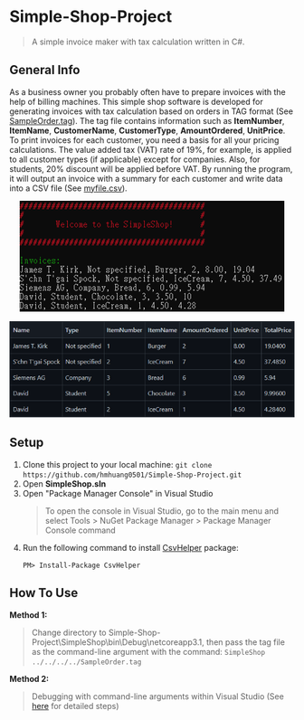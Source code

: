Simple-Shop-Project
===================

> A simple invoice maker with tax calculation written in C#.

## General Info
As a business owner you probably often have to prepare invoices with the help of billing machines.
This simple shop software is developed for generating invoices with tax calculation based on orders in TAG format (See [SampleOrder.tag](./SimpleShop.Test/SampleOrder.tag)).
The tag file contains information such as **ItemNumber**, **ItemName**, **CustomerName**, **CustomerType**, **AmountOrdered**, **UnitPrice**.
To print invoices for each customer, you need a basis for all your pricing calculations. The value added tax (VAT) rate of 19%, for example, is applied to all customer types (if applicable) except for companies.
Also, for students, 20% discount will be applied before VAT.
By running the program, it will output an invoice with a summary for each customer and write data into a CSV file (See [myfile.csv](./myfile.csv)).   

<p align="center">
   <img src="SampleOutput.png">
</p>

<p align="center">
   <img src="SampleCSV.png">
</p>

## Setup
1. Clone this project to your local machine: `git clone https://github.com/hmhuang0501/Simple-Shop-Project.git`
2. Open **SimpleShop.sln**
3. Open "Package Manager Console" in Visual Studio
   > To open the console in Visual Studio, go to the main menu and select Tools > NuGet Package Manager > Package Manager Console command
4. Run the following command to install [CsvHelper](https://github.com/JoshClose/CsvHelper) package:
   ```
   PM> Install-Package CsvHelper
   ```
   
## How To Use
**Method 1:**
> Change directory to Simple-Shop-Project\SimpleShop\bin\Debug\netcoreapp3.1, then pass the tag file as the command-line argument with the command: ```SimpleShop ../../../../SampleOrder.tag```  

**Method 2:**
> Debugging with command-line arguments within Visual Studio (See [here](https://dailydotnettips.com/how-to-pass-command-line-arguments-using-visual-studio/) for detailed steps)
